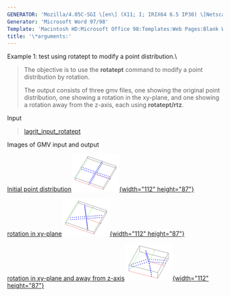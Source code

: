 ```yaml
---
GENERATOR: 'Mozilla/4.05C-SGI \[en\] (X11; I; IRIX64 6.5 IP30) \[Netscape\]'
Generator: 'Microsoft Word 97/98'
Template: 'Macintosh HD:Microsoft Office 98:Templates:Web Pages:Blank Web Page'
title: '\*arguments:'
---
```


Example 1: test using rotatept to modify a point distribution.\

> The objective is to use the **rotatept** command to modify a point
> distribution by rotation.
>
> The output consists of three gmv files, one showing the original point
> distribution, one showing a rotation in the xy-plane, and one showing
> a rotation away from the z-axis, each using **rotatept/rtz**.

Input

> [lagrit\_input\_rotatept](../input_output/lagrit_input_rotatept)
>
Images of GMV input and output

[Initial point
distribution](image/rotatept1.gif)[![](image/rotatept1_tn.gif){width="112"
height="87"}](image/rotatept1.gif)

[rotation in
xy-plane](image/rotatept2.gif)[![](image/rotatept2_tn.gif){width="112"
height="87"}](image/rotatept2.gif)

[rotation in xy-plane and away from
z-axis![](image/rotatept3_tn.gif){width="112"
height="87"}](image/rotatept3.gif)
